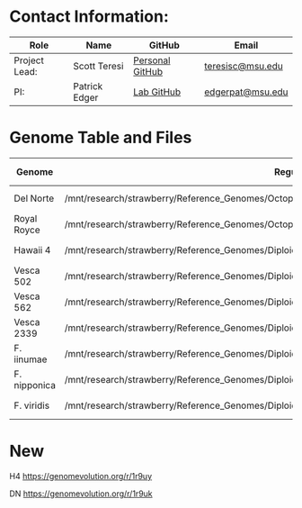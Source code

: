 # Contact Information:
| Role          | Name          | GitHub                                                  | Email              |
|---------------|---------------|---------------------------------------------------------|--------------------|
| Project Lead: | Scott Teresi  | [Personal GitHub](https://github.com/sjteresi) | <teresisc@msu.edu> |
| PI:           | Patrick Edger | [Lab GitHub](https://github.com/EdgerLab)               | <edgerpat@msu.edu> |

# Genome Table and Files
| **Genome**   | **Regular Fasta**                                                                                         | **CDS FASTA**                                                                                                                          | **Gene Annotation**                                                                                                          | **TE Density** |
|--------------|-----------------------------------------------------------------------------------------------------------|----------------------------------------------------------------------------------------------------------------------------------------|------------------------------------------------------------------------------------------------------------------------------|----------------|
| Del Norte    | /mnt/research/strawberry/Reference_Genomes/Octoploids/Del_Norte/DelNorte_ragtag.scaffolds.fasta            | (TODO) Make via GFFRead: /mnt/research/edgerpat_lab/Scotty/Strawberry_Domestication/results/Del_Norte/Del_Norte_CDS_NewNames.fa.gz     | /mnt/research/strawberry/Reference_Genomes/Octoploids/Del_Norte/DelNorte-salt_maker_annotation.renamed.gff                   | TODO           |
| Royal Royce  | /mnt/research/strawberry/Reference_Genomes/Octoploids/Royal_Royce/farr1.fa                                | (TODO) Make via GFFRead: /mnt/research/edgerpat_lab/Scotty/Strawberry_Domestication/results/Royal_Royce/Royal_Royce_CDS_NewNames.fa.gz | /mnt/research/strawberry/Reference_Genomes/Octoploids/Royal_Royce/farr1.gene_models.gff                                      | TODO           |
| Hawaii 4     | /mnt/research/strawberry/Reference_Genomes/Diploids/Fragaria_vesca/Hawaii-4/H4_FASTA.fa                   | TODO) Make via GFFRead: /mnt/research/edgerpat_lab/Scotty/Strawberry_Domestication/results/H4/H4_CDS_NewNames.fa.gz                    | /mnt/research/strawberry/Reference_Genomes/Diploids/Fragaria_vesca/Hawaii-4/Fragaria_vesca_v4.0.a1.transcripts.gff3          | TODO           |
| Vesca 502    | /mnt/research/strawberry/Reference_Genomes/Diploids/Fragaria_vesca/502/502.ragtag.scaffolds.renamed.fasta | TODO) Make via GFFRead: /mnt/research/edgerpat_lab/Scotty/Strawberry_Domestication/results/Vesca_502/Vesca_502_CDS_NewNames.fa.gz      | /mnt/research/strawberry/Reference_Genomes/Diploids/Fragaria_vesca/502/502_maker_annotation.gff.v1.2.agat.gff                | Not creating   |
| Vesca 562    | /mnt/research/strawberry/Reference_Genomes/Diploids/Fragaria_vesca/562/562.ragtag.scaffolds.renamed.fasta | (TODO) Make via GFFRead: /mnt/research/edgerpat_lab/Scotty/Strawberry_Domestication/results/Vesca_562/Vesca_562_CDS_NewNames.fa.gz     | /mnt/research/strawberry/Reference_Genomes/Diploids/Fragaria_vesca/562/562_maker_annotation.gff.v1.2.agat.gff                | Not creating   |
| Vesca 2339   | /mnt/research/strawberry/Reference_Genomes/Diploids/Fragaria_vesca/1008/Renamed_2339/2339.final.fasta     | (TODO) Make via GFFRead: /mnt/research/edgerpat_lab/Scotty/Strawberry_Domestication/results/Vesca_2339/Vesca_2339_CDS_NewNames.fa.gz   | /mnt/research/strawberry/Reference_Genomes/Diploids/Fragaria_vesca/1008/Renamed_2339/2339_maker_annotation.gff.v1.2.agat.gff | Not creating   |
| F. iinumae   | /mnt/research/strawberry/Reference_Genomes/Diploids/F_iinumae/FII.fasta                                   | Pre-existing: /mnt/research/strawberry/Reference_Genomes/Diploids/F_iinumae/FII.cds                                                    | Not using                                                                                                                    | Not creating   |
| F. nipponica | /mnt/research/strawberry/Reference_Genomes/Diploids/F_nipponica/nipponica.ragtag.scaffolds.fasta          | Not creating or using                                                                                                                  | Not available                                                                                                                | Not creating   |
| F. viridis   | /mnt/research/strawberry/Reference_Genomes/Diploids/F_viridis/viridis.ragtag.scaffolds.fasta              | Not creating or using                                                                                                                  | Not available                                                                                                                | Not creating   |



# New
H4
https://genomevolution.org/r/1r9uy

DN
https://genomevolution.org/r/1r9uk
